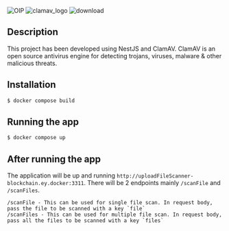 ![OIP](https://github.com/sksohab/uploader-scan/assets/113328574/c220f28a-75ec-4bed-bbfe-5ce2c21dab09) ![clamav_logo](https://github.com/sksohab/uploader-scan/assets/113328574/ed143c72-6dbd-4d20-ae40-0513b0b0caaf) ![download](https://github.com/sksohab/uploader-scan/assets/113328574/a708d817-b2c6-454e-8a9d-4e811945e1bd)

## Description

This project has been developed using NestJS and ClamAV. ClamAV is an open source antivirus engine for detecting trojans, viruses, malware & other malicious threats.

## Installation

```bash
$ docker compose build
```

## Running the app

```bash
$ docker compose up
```

## After running the app

The application will be up and running `http://uploadFileScanner-blockchain.ey.docker:3311`. There will be 2 endpoints mainly `/scanFile` and `/scanFiles`.

```
/scanFile - This can be used for single file scan. In request body, pass the file to be scanned with a key `file`
/scanFiles - This can be used for multiple file scan. In request body, pass all the files to be scanned with a key `files`
```
